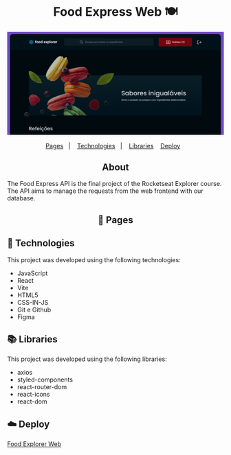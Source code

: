 <h1 align="center"> Food Express Web 🍽️</h1>
<img alt="imagem da capa do frontend" src="./github/theme.png">
<p align="center">
  <a href="#-pages">Pages</a>&nbsp;&nbsp;&nbsp;|&nbsp;&nbsp;&nbsp;
  <a href="#-technologies">Technologies</a>&nbsp;&nbsp;&nbsp;|&nbsp;&nbsp;&nbsp;
  <a href="#-libraries">Libraries</a>&nbsp;&nbsp;&nbsp;
  <a href="#-libraries">Deploy</a>&nbsp;&nbsp;&nbsp;
</p>

<h2 align="center"> About </h2>
<p align="left">
  The Food Express API is the final project of the Rocketseat Explorer course. 
  The API aims to manage the requests from the web frontend with our database. 
</p>

<h2 align="center"> 📄 Pages </h2>



## 🚀 Technologies

This project was developed using the following technologies:

- JavaScript
- React
- Vite
- HTML5
- CSS-IN-JS
- Git e Github
- Figma

  
## 📚 Libraries

This project was developed using the following libraries:

- axios
- styled-components
- react-router-dom
- react-icons
- react-dom

## ☁️ Deploy

[Food Explorer Web](https://food-explorer-web.vercel.app/)

